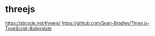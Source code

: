 # threejs

https://sbcode.net/threejs/
https://github.com/Sean-Bradley/Three.js-TypeScript-Boilerplate
